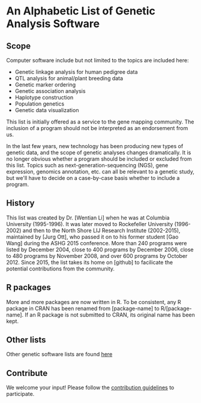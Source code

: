 # An Alphabetic List of Genetic Analysis Software

## Scope
Computer software include but not limited to the topics are included here:

* Genetic linkage analysis for human pedigree data
* QTL analysis for animal/plant breeding data
* Genetic marker ordering
* Genetic association analysis
* Haplotype construction
* Population genetics
* Genetic data visualization

This list is initially offered as a service to the gene mapping community. The inclusion of a program should not be interpreted as an endorsement from us.

In the last few years, new technology has been producing new types of genetic data, and the scope of genetic analyses changes dramatically. It is no longer obvious whether a program should be included or excluded from this list. Topics such as next-generation-sequencing (NGS), gene expression, genomics annotation, etc. can all be relevant to a genetic study, but we'll have to decide on a case-by-case basis whether to include a program.

## History
This list was created by Dr. [Wentian Li] when he was at Columbia University (1995-1996). It was later moved to Rockefeller University (1996-2002) and then to the North Shore LIJ Research Institute (2002-2015), maintained by [Jurg Ott], who passed it on to his former student [Gao Wang] during the ASHG 2015 conference. More than 240 programs were listed by December 2004, close to 400 programs by December 2006, close to 480 programs by November 2008, and over 600 programs by October 2012. Since 2015, the list takes its home on [github] to facilicate the potential contributions from the community.

## R packages
More and more packages are now written in R. To be consistent, any R package in CRAN has been renamed from [package-name] to R/[package-name]. If an R package is not submitted to CRAN, its original name has been kept.

## Other lists
Other genetic software lists are found [here](https://github.com/gaow/genetic-analysis-software/blob/master/other-lists.md)

## Contribute
We welcome your input! Please follow the [contribution guidelines](https://github.com/gaow/genetic-analysis-software/blob/master/contribute.md) to participate.